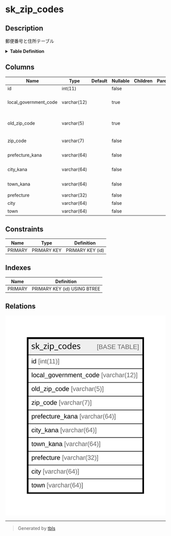# sk_zip_codes

## Description

郵便番号と住所テーブル

<details>
<summary><strong>Table Definition</strong></summary>

```sql
CREATE TABLE `sk_zip_codes` (
  `id` int(11) NOT NULL COMMENT 'ID',
  `local_government_code` varchar(12) DEFAULT NULL COMMENT '全国地方公共団体コード',
  `old_zip_code` varchar(5) DEFAULT NULL COMMENT '（旧）郵便番号（5桁）',
  `zip_code` varchar(7) NOT NULL COMMENT '郵便番号（7桁）',
  `prefecture_kana` varchar(64) NOT NULL COMMENT '都道府県カナ',
  `city_kana` varchar(64) NOT NULL COMMENT '市区町村カナ',
  `town_kana` varchar(64) NOT NULL COMMENT '町丁目カナ',
  `prefecture` varchar(32) NOT NULL COMMENT '都道府県',
  `city` varchar(64) NOT NULL COMMENT '市区町村',
  `town` varchar(64) NOT NULL COMMENT '町丁目',
  PRIMARY KEY (`id`)
) ENGINE=InnoDB DEFAULT CHARSET=utf8 COMMENT='郵便番号と住所テーブル'
```

</details>

## Columns

| Name | Type | Default | Nullable | Children | Parents | Comment |
| ---- | ---- | ------- | -------- | -------- | ------- | ------- |
| id | int(11) |  | false |  |  | ID |
| local_government_code | varchar(12) |  | true |  |  | 全国地方公共団体コード |
| old_zip_code | varchar(5) |  | true |  |  | （旧）郵便番号（5桁） |
| zip_code | varchar(7) |  | false |  |  | 郵便番号（7桁） |
| prefecture_kana | varchar(64) |  | false |  |  | 都道府県カナ |
| city_kana | varchar(64) |  | false |  |  | 市区町村カナ |
| town_kana | varchar(64) |  | false |  |  | 町丁目カナ |
| prefecture | varchar(32) |  | false |  |  | 都道府県 |
| city | varchar(64) |  | false |  |  | 市区町村 |
| town | varchar(64) |  | false |  |  | 町丁目 |

## Constraints

| Name | Type | Definition |
| ---- | ---- | ---------- |
| PRIMARY | PRIMARY KEY | PRIMARY KEY (id) |

## Indexes

| Name | Definition |
| ---- | ---------- |
| PRIMARY | PRIMARY KEY (id) USING BTREE |

## Relations

![er](sk_zip_codes.svg)

---

> Generated by [tbls](https://github.com/k1LoW/tbls)
